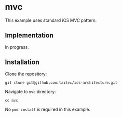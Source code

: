 # mvc
This example uses standard iOS MVC pattern.


## Implementation
In progress.

## Installation
Clone the repository:

`git clone git@github.com:tailec/ios-architecture.git`

Navigate to  `mvc` directory:

`cd mvc`

No `pod install` is required in this example.
